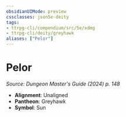 ```yaml
---
obsidianUIMode: preview
cssclasses: json5e-deity
tags:
- ttrpg-cli/compendium/src/5e/xdmg
- ttrpg-cli/deity/greyhawk
aliases: ["Pelor"]
---
```

# Pelor
*Source: Dungeon Master's Guide (2024) p. 148* 

- **Alignment**: Unaligned
- **Pantheon**: Greyhawk
- **Symbol**: Sun